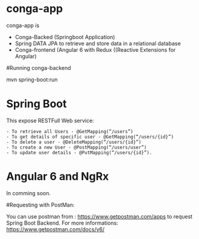 # conga-app

conga-app is

   - Conga-Backed (Springboot Application)
   - Spring DATA JPA to retrieve and store data in a relational database 
   - Conga-frontend (Angular 6 with Redux ((Reactive Extensions for Angular)


#Running conga-backend

mvn spring-boot:run

# Spring Boot

This expose RESTFull Web service: 

    - To retrieve all Users - @GetMapping(“/users”)
    - To get details of specific user - @GetMapping(“/users/{id}”)
    - To delete a user - @DeleteMapping(“/users/{id}”)
    - To create a new User - @PostMapping(“/users/user”)
    - To update user details - @PutMapping(“/users/{id}”).

# Angular 6 and NgRx

In comming soon.

#Requesting with PostMan:

You can use postman from : https://www.getpostman.com/apps to request Spring Boot Backend.
For more informations: https://www.getpostman.com/docs/v6/

